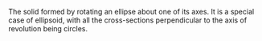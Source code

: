 The solid formed by rotating an ellipse about one of its axes. It is a
special case of ellipsoid, with all the cross-sections perpendicular to
the axis of revolution being circles.
